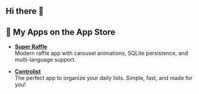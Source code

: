 ## Hi there 👋

## 📱 My Apps on the App Store

- [**Super Raffle**](https://apps.apple.com/us/app/super-raffle/id6746660488)  
  Modern raffle app with carousel animations, SQLite persistence, and multi-language support.

- [**Controlist**](https://apps.apple.com/us/app/controlist/id6746421769)  
  The perfect app to organize your daily lists. Simple, fast, and made for you!
<!--
**toscanocombr/toscanocombr** is a ✨ _special_ ✨ repository because its `README.md` (this file) appears on your GitHub profile.

Here are some ideas to get you started:

- 🔭 I’m currently working on ...
- 🌱 I’m currently learning ...
- 👯 I’m looking to collaborate on ...
- 🤔 I’m looking for help with ...
- 💬 Ask me about ...
- 📫 How to reach me: ...
- 😄 Pronouns: ...
- ⚡ Fun fact: ...
-->

